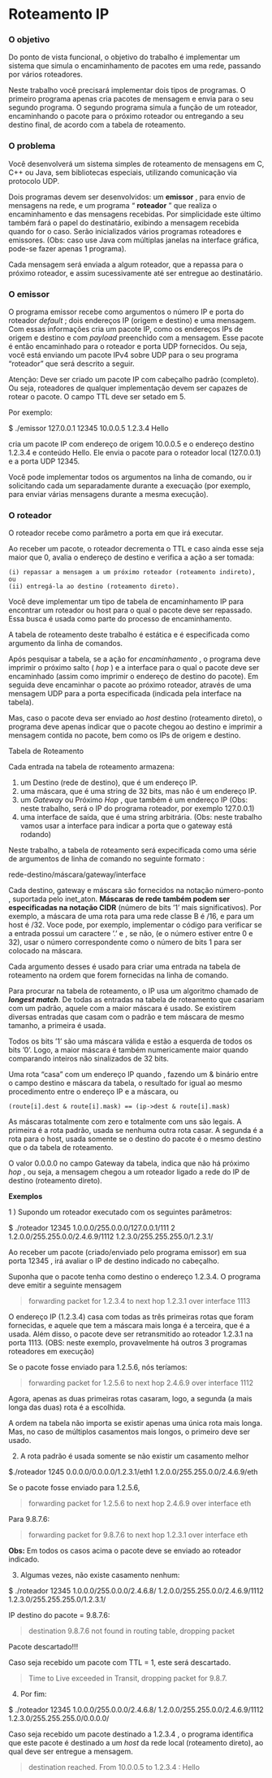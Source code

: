 
# Roteamento IP

### O objetivo

Do ponto de vista funcional, o objetivo do trabalho é implementar um sistema que simula o
encaminhamento de pacotes em uma rede, passando por vários roteadores.

Neste trabalho você precisará implementar dois tipos de programas. O primeiro programa
apenas cria pacotes de mensagem e envia para o seu segundo programa. O segundo programa
simula a função de um roteador, encaminhando o pacote para o próximo roteador ou
entregando a seu destino final, de acordo com a tabela de roteamento.

### O problema

Você desenvolverá um sistema simples de roteamento de mensagens em C, C++ ou Java, sem
bibliotecas especiais, utilizando comunicação via protocolo UDP.

Dois programas devem ser desenvolvidos: um **emissor** , para envio de mensagens na rede, e um
programa “ **roteador** ” que realiza o encaminhamento e das mensagens recebidas. Por
simplicidade este último também fará o papel do destinatário, exibindo a mensagem recebida
quando for o caso. Serão inicializados vários programas roteadores e emissores. (Obs: caso use
Java com múltiplas janelas na interface gráfica, pode-se fazer apenas 1 programa).

Cada mensagem será enviada a algum roteador, que a repassa para o próximo roteador, e
assim sucessivamente até ser entregue ao destinatário.

### **O emissor**

O programa emissor recebe como argumentos o número IP e porta do roteador _default_ ; dois
endereços IP (origem e destino) e uma mensagem. Com essas informações cria um pacote IP,
como os endereços IPs de origem e destino e com _payload_ preenchido com a mensagem. Esse
pacote é então encaminhado para o roteador e porta UDP fornecidos. Ou seja, você está
enviando um pacote IPv4 sobre UDP para o seu programa “roteador” que será descrito a seguir.

Atenção: Deve ser criado um pacote IP com cabeçalho padrão (completo). Ou seja, roteadores
de qualquer implementação devem ser capazes de rotear o pacote. O campo TTL deve ser
setado em 5.

Por exemplo:

$ ./emissor 127.0.0.1 12345 10.0.0.5 1.2.3.4 Hello

cria um pacote IP com endereço de origem 10.0.0.5 e o endereço destino 1.2.3.4 e
conteúdo Hello. Ele envia o pacote para o roteador local (127.0.0.1) e a porta UDP 12345.

Você pode implementar todos os argumentos na linha de comando, ou ir solicitando cada um
separadamente durante a execuação (por exemplo, para enviar várias mensagens durante a
mesma execução).

### **O roteador**

O roteador recebe como parâmetro a porta em que irá executar.

Ao receber um pacote, o roteador decrementa o TTL e caso ainda esse seja maior que 0, avalia
o endereço de destino e verifica a ação a ser tomada:

```
(i) repassar a mensagem a um próximo roteador (roteamento indireto), ou
(ii) entregá-la ao destino (roteamento direto).
```
Você deve implementar um tipo de tabela de encaminhamento IP para encontrar um roteador
ou host para o qual o pacote deve ser repassado. Essa busca é usada como parte do processo de
encaminhamento.

A tabela de roteamento deste trabalho é estática e é especificada como argumento da linha de
comandos.

Após pesquisar a tabela, se a ação for _encaminhamento_ , o programa deve imprimir o próximo
salto ( _hop_ ) e a interface para o qual o pacote deve ser encaminhado (assim como imprimir o
endereço de destino do pacote). Em seguida deve encaminhar o pacote ao próximo roteador,
através de uma mensagem UDP para a porta especificada (indicada pela interface na tabela).

Mas, caso o pacote deva ser enviado ao _host_ destino (roteamento direto), o programa deve
apenas indicar que o pacote chegou ao destino e imprimir a mensagem contida no pacote, bem
como os IPs de origem e destino.

Tabela de Roteamento

Cada entrada na tabela de roteamento armazena:

1. um Destino (rede de destino), que é um endereço IP.
2. uma máscara, que é uma string de 32 bits, mas não é um endereço IP.
3. um _Gateway_ ou Próximo _Hop_ , que também é um endereço IP (Obs: neste trabalho, será
    o IP do programa roteador, por exemplo 127.0.0.1)
4. uma interface de saída, que é uma string arbitrária. (Obs: neste trabalho vamos usar a
    interface para indicar a porta que o gateway está rodando)

Neste trabalho, a tabela de roteamento será expecificada como uma série de argumentos de
linha de comando no seguinte formato :

rede-destino/máscara/gateway/interface

Cada destino, gateway e máscara são fornecidos na notação número-ponto , suportada pelo
inet_aton. **Máscaras de rede também podem ser especificadas na notação CIDR** (número de
bits ’1’ mais significativos). Por exemplo, a máscara de uma rota para uma rede classe B é /16, e
para um host é /32. Voce pode, por exemplo, implementar o código para verificar se a entrada
possui um caractere ’.’ e , se não, (e o número estiver entre 0 e 32), usar o número
correspondente como o número de bits 1 para ser colocado na máscara.

Cada argumento desses é usado para criar uma entrada na tabela de roteamento na ordem que
forem fornecidas na linha de comando.

Para procurar na tabela de roteamento, o IP usa um algoritmo chamado de **_longest match_**. De
todas as entradas na tabela de roteamento que casariam com um padrão, aquele com a maior
máscara é usado. Se existirem diversas entradas que casam com o padrão e tem máscara de
mesmo tamanho, a primeira é usada.

Todos os bits ’1’ são uma máscara válida e estão a esquerda de todos os bits ’0’. Logo, a maior
máscara é também numericamente maior quando comparando inteiros não sinalizados de 32
bits.

Uma rota “casa” com um endereço IP quando , fazendo um & binário entre o campo destino e
máscara da tabela, o resultado for igual ao mesmo procedimento entre o endereço IP e a
máscara, ou

```
(route[i].dest & route[i].mask) == (ip->dest & route[i].mask)
```
As máscaras totalmente com zero e totalmente com uns são legais. A primeira é a rota padrão,
usada se nenhuma outra rota casar. A segunda é a rota para o host, usada somente se o destino
do pacote é o mesmo destino que o da tabela de roteamento.

O valor 0.0.0.0 no campo Gateway da tabela, indica que não há próximo _hop_ , ou seja, a
mensagem chegou a um roteador ligado a rede do IP de destino (roteamento direto).

**Exemplos**

1 ) Supondo um roteador executado com os seguintes parâmetros:

$ ./roteador 12345 1.0.0.0/255.0.0.0/127.0.0.1/111 2
1.2.0.0/255.255.0.0/2.4.6.9/1112 1.2.3.0/255.255.255.0/1.2.3.1/

Ao receber um pacote (criado/enviado pelo programa emissor) em sua porta 12345 , irá avaliar
o IP de destino indicado no cabeçalho.

Suponha que o pacote tenha como destino o endereço 1.2.3.4. O programa deve emitir a
seguinte mensagem

> forwarding packet for 1.2.3.4 to next hop 1.2.3.1 over interface 1113

O endereço IP (1.2.3.4) casa com todas as três primeiras rotas que foram fornecidas, e aquele
que tem a máscara mais longa é a terceira, que é a usada. Além disso, o pacote deve ser
retransmitido ao roteador 1.2.3.1 na porta 1113. (OBS: neste exemplo, provavelmente
há outros 3 programas roteadores em execução)

Se o pacote fosse enviado para 1.2.5.6, nós teríamos:

> forwarding packet for 1.2.5.6 to next hop 2.4.6.9 over interface 1112

Agora, apenas as duas primeiras rotas casaram, logo, a segunda (a mais longa das duas) rota é a
escolhida.

A ordem na tabela não importa se existir apenas uma única rota mais longa. Mas, no caso de
múltiplos casamentos mais longos, o primeiro deve ser usado.

2) A rota padrão é usada somente se não existir um casamento melhor

$./roteador 1245 0.0.0.0/0.0.0.0/1.2.3.1/eth1 1.2.0.0/255.255.0.0/2.4.6.9/eth

Se o pacote fosse enviado para 1.2.5.6,

> forwarding packet for 1.2.5.6 to next hop 2.4.6.9 over interface eth

Para 9.8.7.6:

> forwarding packet for 9.8.7.6 to next hop 1.2.3.1 over interface eth

**Obs:** Em todos os casos acima o pacote deve se enviado ao roteador indicado.

3) Algumas vezes, não existe casamento nenhum:

$ ./roteador 12345 1.0.0.0/255.0.0.0/2.4.6.8/
1.2.0.0/255.255.0.0/2.4.6.9/1112 1.2.3.0/255.255.255.0/1.2.3.1/

IP destino do pacote = 9.8.7.6:

> destination 9.8.7.6 not found in routing table, dropping packet

Pacote descartado!!!

Caso seja recebido um pacote com TTL = 1, este será descartado.

> Time to Live exceeded in Transit, dropping packet for 9.8.7.

4) Por fim:

$ ./roteador 12345 1.0.0.0/255.0.0.0/2.4.6.8/
1.2.0.0/255.255.0.0/2.4.6.9/1112 1.2.3.0/255.255.255.0/0.0.0.0/

Caso seja recebido um pacote destinado a 1.2.3.4 , o programa identifica que este pacote é
destinado a um _host_ da rede local (roteamento direto), ao qual deve ser entregue a mensagem.

> destination reached. From 10.0.0.5 to 1.2.3.4 : Hello


